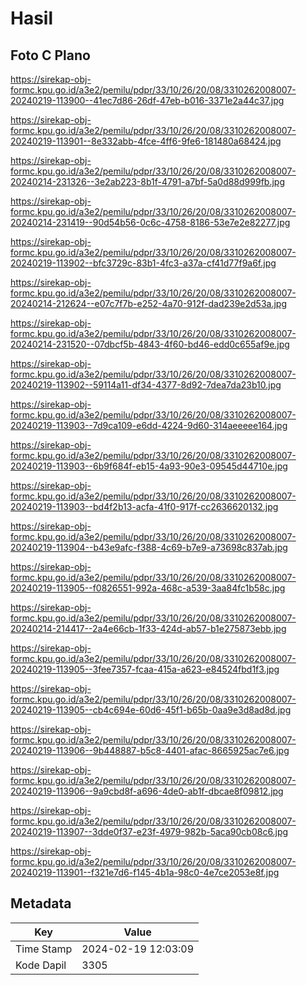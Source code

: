 # Hasil

## Foto C Plano

https://sirekap-obj-formc.kpu.go.id/a3e2/pemilu/pdpr/33/10/26/20/08/3310262008007-20240219-113900--41ec7d86-26df-47eb-b016-3371e2a44c37.jpg

https://sirekap-obj-formc.kpu.go.id/a3e2/pemilu/pdpr/33/10/26/20/08/3310262008007-20240219-113901--8e332abb-4fce-4ff6-9fe6-181480a68424.jpg

https://sirekap-obj-formc.kpu.go.id/a3e2/pemilu/pdpr/33/10/26/20/08/3310262008007-20240214-231326--3e2ab223-8b1f-4791-a7bf-5a0d88d999fb.jpg

https://sirekap-obj-formc.kpu.go.id/a3e2/pemilu/pdpr/33/10/26/20/08/3310262008007-20240214-231419--90d54b56-0c6c-4758-8186-53e7e2e82277.jpg

https://sirekap-obj-formc.kpu.go.id/a3e2/pemilu/pdpr/33/10/26/20/08/3310262008007-20240219-113902--bfc3729c-83b1-4fc3-a37a-cf41d77f9a6f.jpg

https://sirekap-obj-formc.kpu.go.id/a3e2/pemilu/pdpr/33/10/26/20/08/3310262008007-20240214-212624--e07c7f7b-e252-4a70-912f-dad239e2d53a.jpg

https://sirekap-obj-formc.kpu.go.id/a3e2/pemilu/pdpr/33/10/26/20/08/3310262008007-20240214-231520--07dbcf5b-4843-4f60-bd46-edd0c655af9e.jpg

https://sirekap-obj-formc.kpu.go.id/a3e2/pemilu/pdpr/33/10/26/20/08/3310262008007-20240219-113902--59114a11-df34-4377-8d92-7dea7da23b10.jpg

https://sirekap-obj-formc.kpu.go.id/a3e2/pemilu/pdpr/33/10/26/20/08/3310262008007-20240219-113903--7d9ca109-e6dd-4224-9d60-314aeeeee164.jpg

https://sirekap-obj-formc.kpu.go.id/a3e2/pemilu/pdpr/33/10/26/20/08/3310262008007-20240219-113903--6b9f684f-eb15-4a93-90e3-09545d44710e.jpg

https://sirekap-obj-formc.kpu.go.id/a3e2/pemilu/pdpr/33/10/26/20/08/3310262008007-20240219-113903--bd4f2b13-acfa-41f0-917f-cc2636620132.jpg

https://sirekap-obj-formc.kpu.go.id/a3e2/pemilu/pdpr/33/10/26/20/08/3310262008007-20240219-113904--b43e9afc-f388-4c69-b7e9-a73698c837ab.jpg

https://sirekap-obj-formc.kpu.go.id/a3e2/pemilu/pdpr/33/10/26/20/08/3310262008007-20240219-113905--f0826551-992a-468c-a539-3aa84fc1b58c.jpg

https://sirekap-obj-formc.kpu.go.id/a3e2/pemilu/pdpr/33/10/26/20/08/3310262008007-20240214-214417--2a4e66cb-1f33-424d-ab57-b1e275873ebb.jpg

https://sirekap-obj-formc.kpu.go.id/a3e2/pemilu/pdpr/33/10/26/20/08/3310262008007-20240219-113905--3fee7357-fcaa-415a-a623-e84524fbd1f3.jpg

https://sirekap-obj-formc.kpu.go.id/a3e2/pemilu/pdpr/33/10/26/20/08/3310262008007-20240219-113905--cb4c694e-60d6-45f1-b65b-0aa9e3d8ad8d.jpg

https://sirekap-obj-formc.kpu.go.id/a3e2/pemilu/pdpr/33/10/26/20/08/3310262008007-20240219-113906--9b448887-b5c8-4401-afac-8665925ac7e6.jpg

https://sirekap-obj-formc.kpu.go.id/a3e2/pemilu/pdpr/33/10/26/20/08/3310262008007-20240219-113906--9a9cbd8f-a696-4de0-ab1f-dbcae8f09812.jpg

https://sirekap-obj-formc.kpu.go.id/a3e2/pemilu/pdpr/33/10/26/20/08/3310262008007-20240219-113907--3dde0f37-e23f-4979-982b-5aca90cb08c6.jpg

https://sirekap-obj-formc.kpu.go.id/a3e2/pemilu/pdpr/33/10/26/20/08/3310262008007-20240219-113901--f321e7d6-f145-4b1a-98c0-4e7ce2053e8f.jpg


## Metadata

| Key        | Value               |
| ---------- | ------------------- |
| Time Stamp | 2024-02-19 12:03:09 |
| Kode Dapil | 3305                |



